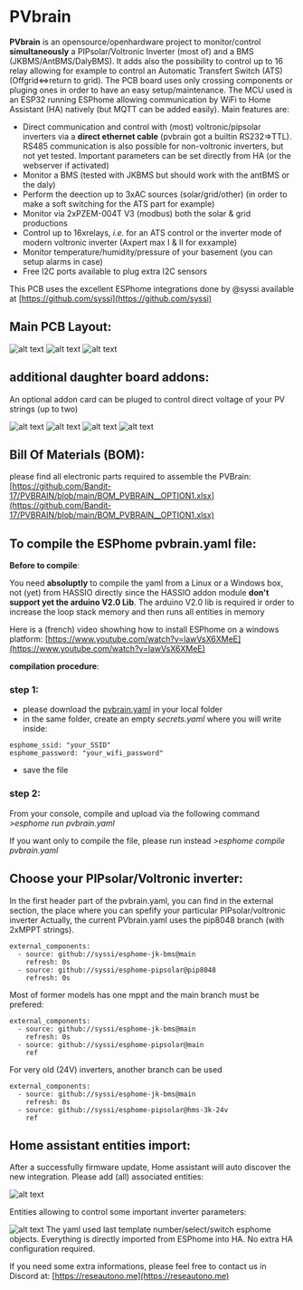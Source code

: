 # PVbrain

__PVbrain__ is an opensource/openhardware project to monitor/control __simultaneously__ a PIPsolar/Voltronic Inverter (most of) and a BMS (JKBMS/AntBMS/DalyBMS). It adds also the possibility to control up to 16 relay allowing for example to control an Automatic Transfert Switch (ATS) (Offgrid<=>return to grid). The PCB board uses only crossing components or pluging ones in order to have an easy setup/maintenance. The MCU used is an ESP32 running ESPhome allowing communication by WiFi to Home Assistant (HA) natively (but MQTT can be added easily). Main features are:

- Direct communication and control with (most) voltronic/pipsolar inverters via a __direct ethernet cable__ (pvbrain got a builtin RS232=>TTL). RS485 communication is also possible for non-voltronic inverters, but not yet tested. Important parameters can be set directly from HA (or the webserver if activated)
- Monitor a BMS (tested with JKBMS but should work with the antBMS or the daly)
- Perform the deection up to 3xAC sources (solar/grid/other) (in order to make a soft switching for the ATS part for example)
- Monitor via 2xPZEM-004T V3 (modbus) both the solar & grid productions
- Control up to 16xrelays, _i.e._ for an ATS control or the inverter mode of modern voltronic inverter (Axpert max I & II for exxample)
- Monitor temperature/humidity/pressure of your basement (you can setup alarms in case)
- Free I2C ports available to plug extra I2C sensors

This PCB uses the excellent ESPhome integrations done by @syssi available at [https://github.com/syssi](https://github.com/syssi)

## __Main PCB Layout__:

![alt text](https://github.com/Bandit-17/PVBRAIN/blob/main/pvbrain1.JPG)
![alt text](https://github.com/Bandit-17/PVBRAIN/blob/main/pvbrain2.JPG)
![alt text](https://github.com/Bandit-17/PVBRAIN/blob/main/pvbrain3d.JPG)


## __additional daughter board addons__:

An optional addon card can be pluged to control direct voltage of your PV strings (up to two)

![alt text](https://github.com/Bandit-17/PVBRAIN/blob/main/pvbrain-option1.JPG)
![alt text](https://github.com/Bandit-17/PVBRAIN/blob/main/pvbrain-option1-arrière.JPG)
![alt text](https://github.com/Bandit-17/PVBRAIN/blob/main/pvbrain-option1-3D1.JPG)
![alt text](https://github.com/Bandit-17/PVBRAIN/blob/main/pvbrain-option1-3D2.JPG)

## __Bill Of Materials (BOM)__:
please find all electronic parts required to assemble the PVBrain:
[https://github.com/Bandit-17/PVBRAIN/blob/main/BOM_PVBRAIN__OPTION1.xlsx](https://github.com/Bandit-17/PVBRAIN/blob/main/BOM_PVBRAIN__OPTION1.xlsx)

## __To compile the ESPhome pvbrain.yaml file__:

__Before to compile__:

You need __absoluptly__ to compile the yaml from a Linux or a Windows box, not (yet) from HASSIO directly since the HASSIO addon module __don't support yet the arduino V2.0 Lib__. The arduino V2.0 lib is required ir order to increase the loop stack memory and then runs all entities in memory

Here is a (french) video showhing how to install ESPhome on a windows platform:
[https://www.youtube.com/watch?v=lawVsX6XMeE](https://www.youtube.com/watch?v=lawVsX6XMeE)

__compilation procedure__:

### step 1:
- please download the [pvbrain.yaml](https://github.com/Bandit-17/PVBRAIN/blob/main/pvbrain.yaml) in your local folder
- in the same folder, create an empty _secrets.yaml_ where you will write inside:
```
esphome_ssid: "your_SSID"
esphome_password: "your_wifi_password"
```
- save the file


### step 2:
From your console, compile and upload via the following command
_>esphome run pvbrain.yaml_

If you want only to compile the file, please run instead
_>esphome compile pvbrain.yaml_


## __Choose your PIPsolar/Voltronic inverter__:

In the first header part of the pvbrain.yaml, you can find in the external section, the place where you can spefify your particular PIPsolar/voltronic inverter
Actually, the current PVbrain.yaml uses the pip8048 branch (with 2xMPPT strings).

```
external_components:
  - source: github://syssi/esphome-jk-bms@main
    refresh: 0s
  - source: github://syssi/esphome-pipsolar@pip8048
    refresh: 0s
```
Most of former models has one mppt and the main branch must be prefered:
```
external_components:
  - source: github://syssi/esphome-jk-bms@main
    refresh: 0s
  - source: github://syssi/esphome-pipsolar@main
    ref
 ```   

For very old (24V) inverters, another branch can be used
```
external_components:
  - source: github://syssi/esphome-jk-bms@main
    refresh: 0s
  - source: github://syssi/esphome-pipsolar@hms-3k-24v
    ref
 ``` 

## __Home assistant entities import__:
After a successfully firmware update, Home assistant will auto discover the new integration. Please add (all) associated entities:

![alt text](https://github.com/Bandit-17/PVBRAIN/blob/main/HA_view_1.jpg)

Entities allowing to control some important inverter parameters: 

![alt text](https://github.com/Bandit-17/PVBRAIN/blob/main/HA_view_2.jpg)
The yaml used last template number/select/switch esphome objects. Everything is directly imported from ESPhome into HA. No extra HA configuration required.

If you need some extra informations, please feel free to contact us in Discord at: [https://reseautono.me](https://reseautono.me) 

